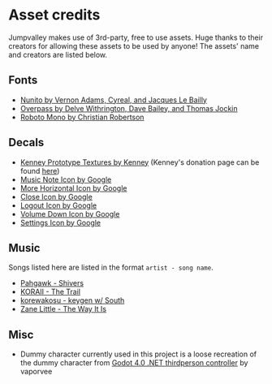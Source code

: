 # Asset credits

Jumpvalley makes use of 3rd-party, free to use assets. Huge thanks to their creators for allowing these assets to be used by anyone! The assets' name and creators are listed below.

## Fonts

- [Nunito by Vernon Adams, Cyreal, and Jacques Le Bailly](https://fonts.google.com/specimen/Nunito)
- [Overpass by Delve Withrington, Dave Bailey, and Thomas Jockin](https://fonts.google.com/specimen/Overpass)
- [Roboto Mono by Christian Robertson](https://fonts.google.com/specimen/Roboto+Mono)

## Decals

- [Kenney Prototype Textures by Kenney](https://godotengine.org/asset-library/asset/780) (Kenney's donation page can be found [here](https://kenney.itch.io/kenney-donation))
- [Music Note Icon by Google](https://fonts.google.com/icons?selected=Material%20Icons%20Round%3Amusic_note%3A)
- [More Horizontal Icon by Google](https://fonts.google.com/icons?selected=Material%20Icons%20Outlined%3Amore_horiz%3A)
- [Close Icon by Google](https://fonts.google.com/icons?selected=Material%20Icons%20Round%3Aclose%3A)
- [Logout Icon by Google](https://fonts.google.com/icons?selected=Material%20Icons%20Round%3Alogout%3A)
- [Volume Down Icon by Google](https://fonts.google.com/icons?selected=Material%20Icons%20Round%3Avolume_down%3A)
- [Settings Icon by Google](https://fonts.google.com/icons?selected=Material%20Icons%20Round%3Asettings%3A)

## Music

Songs listed here are listed in the format `artist - song name`.

- [Pahgawk - Shivers](https://www.newgrounds.com/audio/listen/1215548)
- [KORAII - The Trail](https://www.newgrounds.com/audio/listen/1139009)
- [korewakosu - keygen w/ South](https://www.newgrounds.com/audio/listen/1187165)
- [Zane Little - The Way It Is](https://www.newgrounds.com/audio/listen/1226171)

## Misc

- Dummy character currently used in this project is a loose recreation of the dummy character from [Godot 4.0 .NET thirdperson controller](https://github.com/vaporvee/gd-net-thirdpersoncontroller) by vaporvee
